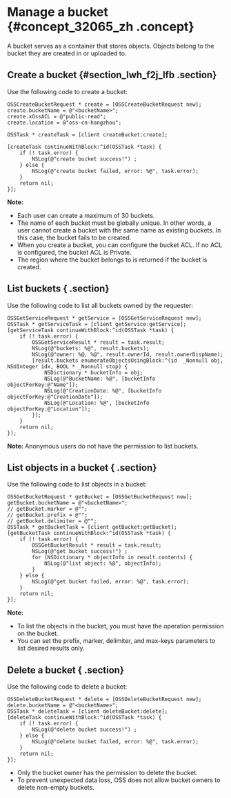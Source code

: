 # Manage a bucket {#concept_32065_zh .concept}

A bucket serves as a container that stores objects. Objects belong to the bucket they are created in or uploaded to.

## Create a bucket {#section_lwh_f2j_lfb .section}

Use the following code to create a bucket:

```language-objc
OSSCreateBucketRequest * create = [OSSCreateBucketRequest new];
create.bucketName = @"<bucketName>";
create.xOssACL = @"public-read";
create.location = @"oss-cn-hangzhou";

OSSTask * createTask = [client createBucket:create];

[createTask continueWithBlock:^id(OSSTask *task) {
	if (! task.error) {
		NSLog(@"create bucket success!") ;
	} else {
		NSLog(@"create bucket failed, error: %@", task.error);
	}
	return nil;
}];

```

**Note:** 

-   Each user can create a maximum of 30 buckets.
-   The name of each bucket must be globally unique. In other words, a user cannot create a bucket with the same name as existing buckets. In this case, the bucket fails to be created.
-   When you create a bucket, you can configure the bucket ACL. If no ACL is configured, the bucket ACL is Private.
-   The region where the bucket belongs to is returned if the bucket is created.

## List buckets { .section}

Use the following code to list all buckets owned by the requester:

```language-objc
OSSGetServiceRequest * getService = [OSSGetServiceRequest new];
OSSTask * getServiceTask = [client getService:getService];
[getServiceTask continueWithBlock:^id(OSSTask *task) {
    if (! task.error) {
        OSSGetServiceResult * result = task.result;
        NSLog(@"buckets: %@", result.buckets);
        NSLog(@"owner: %@, %@", result.ownerId, result.ownerDispName);
        [result.buckets enumerateObjectsUsingBlock:^(id  _Nonnull obj, NSUInteger idx, BOOL * _Nonnull stop) {
            NSDictionary * bucketInfo = obj;
            NSLog(@"BucketName: %@", [bucketInfo objectForKey:@"Name"]);
            NSLog(@"CreationDate: %@", [bucketInfo objectForKey:@"CreationDate"]);
            NSLog(@"Location: %@", [bucketInfo objectForKey:@"Location"]);
        }];
    }
    return nil;
}];

```

**Note:** Anonymous users do not have the permission to list buckets.

## List objects in a bucket { .section}

Use the following code to list objects in a bucket:

```
OSSGetBucketRequest * getBucket = [OSSGetBucketRequest new];
getBucket.bucketName = @"<bucketName>";
// getBucket.marker = @"";
// getBucket.prefix = @"";
// getBucket.delimiter = @"";
OSSTask * getBucketTask = [client getBucket:getBucket];
[getBucketTask continueWithBlock:^id(OSSTask *task) {
    if (! task.error) {
        OSSGetBucketResult * result = task.result;
        NSLog(@"get bucket success!") ;
        for (NSDictionary * objectInfo in result.contents) {
            NSLog(@"list object: %@", objectInfo);
        }
    } else {
        NSLog(@"get bucket failed, error: %@", task.error);
    }
    return nil;
}];
```

**Note:** 

-   To list the objects in the bucket, you must have the operation permission on the bucket.
-   You can set the prefix, marker, delimiter, and max-keys parameters to list desired results only.

## Delete a bucket { .section}

Use the following code to delete a bucket:

```
OSSDeleteBucketRequest * delete = [OSSDeleteBucketRequest new];
delete.bucketName = @"<bucketName>";
OSSTask * deleteTask = [client deleteBucket:delete];
[deleteTask continueWithBlock:^id(OSSTask *task) {
    if (! task.error) {
        NSLog(@"delete bucket success!") ;
    } else {
        NSLog(@"delete bucket failed, error: %@", task.error);
    }
    return nil;
}];
```

-   Only the bucket owner has the permission to delete the bucket.
-   To prevent unexpected data loss, OSS does not allow bucket owners to delete non-empty buckets.

